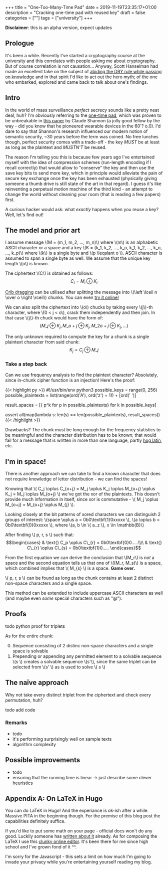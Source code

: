 +++
title = "One-Too-Many-Time Pad"
date = 2019-11-19T23:35:17+01:00
description = "Cracking one-time pad with reused key"
draft = false
categories = [""]
tags = ["university"]
+++

<!-- TODO: chane the disclaimer to "beta"-->
<!-- TODO: remove the disclaimer -->
**Disclaimer**: this is an alpha version, expect updates

## Prologue

It's been a while. Recently I've started a cryptography course at the university and this correlates with people asking me about cryptography. But of course correlation is not causation... Anyway, Scott Hanselman had made an excellent take on the subject of [abiding the DRY rule while passing on knowledge](https://www.hanselman.com/blog/DoTheyDeserveTheGiftOfYourKeystrokes.aspx) and in that spirit I'd like to act out the hero myth; of the one who embarked, explored and came back to talk about one's findings.

## Intro

In the world of mass surveillance *perfect* secrecy sounds like a pretty neat deal, huh? I'm obviously referring to the [one-time pad](https://en.wikipedia.org/wiki/One-time_pad), which was proven to be unbreakable in [this paper](https://web.archive.org/web/20120120001953/http://www.alcatel-lucent.com/bstj/vol28-1949/articles/bstj28-4-656.pdf#) by Claude Shannon (a jolly good fellow by the way - did you know that he pioneered wearable devices in the 60'? o.0). I'd dare to say that Shannon's research influenced our modern notion of semantic security, ~30 years before the term was coined. No free lunches though, perfect security comes with a trade-off - the key *MUST* be at least as long as the plaintext and *MUSTN'T* be reused. 

The reason I'm telling you this is because few years ago I've entertained myself with the idea of compression schemes (run-length encoding if I recall correctly) that would allow to "conserve" the key and then use the save key bits to send more key, which in principle would alleviate the pain of secure key exchange once the key has been exhausted (physically giving someone a thumb drive is still state of the art in that regard). I guess it's like reinventing a perpetual motion machine of the third kind - an attempt to change the world without cleaning your room (that is reading a few papers) first.

A curious hacker would ask: what *exactly* happens when you reuse a key? Well, let's find out!

## The model and prior art

I assume message \\(M = (m_1, m_2, ..., m_n)\\) where \\(m\\) is an alphabetic ASCII character or a space and a key \\(K = (k_1, k_2, ..., k_o, k_1, k_2, ..., k_o, ..., k_p)\\) where \\(k\\) is a single byte and  \\(p \leqslant  o \\). ASCII character is assumed to span a single byte as well. We assume that the unique key length \\(o\\) is known.

The ciphertext \\(C\\) is obtained as follows:
$$C_i = M_i \oplus K_i $$

[Crib dragging](https://travisdazell.blogspot.com/2012/11/many-time-pad-attack-crib-drag.html) can be utilised after splitting the message into \\(\left \lceil n \over o \right \rceil\\) chunks. You can even [try it online!](https://www.cribdrag.com/)

We can also split the ciphertext into \\(o\\) chucks by taking every \\(j\\)-th character, where \\(0 < j < o\\), crack them independently and then join. In that case \\(j\\)-th chuck would have the form of:
$$(M\_{j} \oplus K_j, M\_{o + j} \oplus K_j, M\_{2o + j} \oplus K_j, ...)$$

The only unknown required to compute the key for a chunk is a single plaintext character from said chunk:
$$ K_j = C_j \oplus M\_{j} $$

### Take a step back

Can we use frequency analysis to find the plaintext character? Absolutely, since in-chunk cipher function is an injection! Here's the proof:

{{< highlight py >}}
#!/usr/bin/env python3
possible_keys = range(0, 256)
possible_plaintexts = list(range(ord('A'), ord('z') + 1)) + [ord(' ')]

result_spaces = [{ p^k for p in possible_plaintexts} for k in possible_keys]

assert all(map(lambda s: len(s) == len(possible_plaintexts), result_spaces))
{{< /highlight >}}

Drawbacks? The chunk must be long enough for the frequency statistics to be meaningful and the character distribution has to be known; that would fail for a message that is written in more than one language, partly [hog latin](https://en.wikipedia.org/wiki/Pig_Latin), etc.

## I'm in space!

There is another approach we can take to find a known character that does not require knowledge of letter distribution - we can find the spaces!

Knowing that \\( C_j \oplus C\_{o+j} = M_j \oplus K_j \oplus M\_{o+j} \oplus K_j = M_j \oplus M\_{o+j} \\) we've got the xor of the plaintexts. This doesn't provide much information in itself, since xor is commutative - \\( M_j \oplus M\_{o+j} = M\_{o+j} \oplus M\_{j} \\).

Looking closely at the bit patterns of xored characters we can distinguish 2 groups of interest: \\(space \oplus a = 0b0\textbf{1}0xxxxx \\), \\(a \oplus b = 0b0\textbf{0}0xxxxx \\), where \\(a, b \in \\{ a..z \\}, x \in \mathbb{B}\\)

After finding \\( p, r, s \\) such that:
$$\begin{cases}
 & \text{} C_p \oplus C\_{r} = 0b0\textbf{0}0.....\\\\ 
 & \text{} C\_{r} \oplus C\_{s} = 0b0\textbf{1}0.....
\end{cases}$$

From the first equation we can derive the conclusion that \\(M_r\\) is *not* a space and the second equation tells us that one of \\((M_r, M_s)\\) is a space, which combined implies that \\( M\_{s}  \\) is a space. **Game over.**

\\( p, r, s \\) can be found as long as the chunk contains at least 2 distinct non-space characters and a single space.

This method can be extended to include uppercase ASCII characters as well (and maybe even *some* special characters such as "@").

## Proofs
todo python proof for triplets

<!-- TODO: refactor - make it more mathy -->
<!-- TODO: what is solvable? -->
As for the entire chunk:

0. Sequence consisting of 2 distinc non-space characters and a single space is solvable
1. Prepending or appending any permitted element to a solvable sequence \\(s \\) creates a solvable sequence \\(s'\\), since the same triplet can be selected from \\(s' \\) as is used to solve \\( s \\)

## The naïve approach
Why not take every distinct triplet from the ciphertext and check every permutation, huh?

todo add code

### Remarks

- todo
- it's performing surprisingly well on sample texts
- algorithm complexity
<!-- TODO: insert plot -->

## Possible improvements

- todo
- ensuring that the running time is linear -> just describe some clever heuristics


## Appendix A: On LaTeX in Hugo
You can do LaTeX in Hugo! And the experiance is ok-ish after a while. Massive PITA in the beginning though. For the premise of this blog post the capabilities definitely suffice.

If you'd like to put some math on your page - official docs won't do any good. Luckily someone has [written about it](https://divadnojnarg.github.io/blog/mathjax/) already. As for composing the LaTeX I use this [clunky online editor](https://www.codecogs.com/latex/eqneditor.php). It's been there for me since high school and I've grown fond of it ^^.

I'm sorry for the Javascript - this sets a limit on how much I'm going to invade your privacy while you're entertaining yourself reading my blog.
<script type="text/javascript" src="https://cdnjs.cloudflare.com/ajax/libs/mathjax/2.7.1/MathJax.js?config=TeX-AMS-MML_HTMLorMML"></script>
